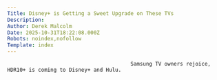 ```yaml
---
Title: Disney+ is Getting a Sweet Upgrade on These TVs
Description: 
Author: Derek Malcolm
Date: 2025-10-31T18:22:08.000Z
Robots: noindex,nofollow
Template: index
---
```


                                            Samsung TV owners rejoice, HDR10+ is coming to Disney+ and Hulu.
                                        